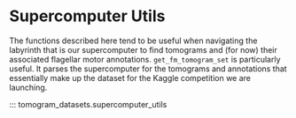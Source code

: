 # Supercomputer Utils

The functions described here tend to be useful when navigating the labyrinth that is our supercomputer to find tomograms and (for now) their associated flagellar motor annotations. `get_fm_tomogram_set` is particularly useful. It parses the supercomputer for the tomograms and annotations that essentially make up the dataset for the Kaggle competition we are launching.

::: tomogram_datasets.supercomputer_utils
